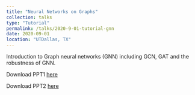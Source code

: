 ```yaml
---
title: "Neural Networks on Graphs"
collection: talks
type: "Tutorial"
permalink: /talks/2020-9-01-tutorial-gnn
date: 2020-09-01
location: "UTDallas, TX"
---
```


Introduction to Graph neural networks (GNN) including GCN, GAT and the robustness of GNN.

Download PPT1 [here](/files/presentation_graph_gcn.pdf)


Download PPT2 [here](/files/presentation_graph_gat_adversarial.pdf)

